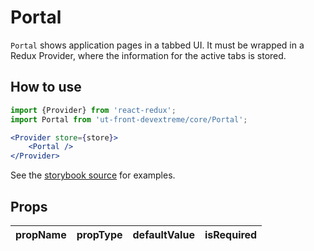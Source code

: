# Portal

`Portal` shows application pages in a tabbed UI.
It must be wrapped in a Redux Provider, where
the information for the active tabs is stored.

## How to use

```jsx
import {Provider} from 'react-redux';
import Portal from 'ut-front-devextreme/core/Portal';

<Provider store={store}>
    <Portal />
</Provider>
```

See the [storybook source](./Portal.stories.tsx) for examples.

## Props

| propName  | propType | defaultValue | isRequired |
| --------- | -------- | ------------ | ---------- |
